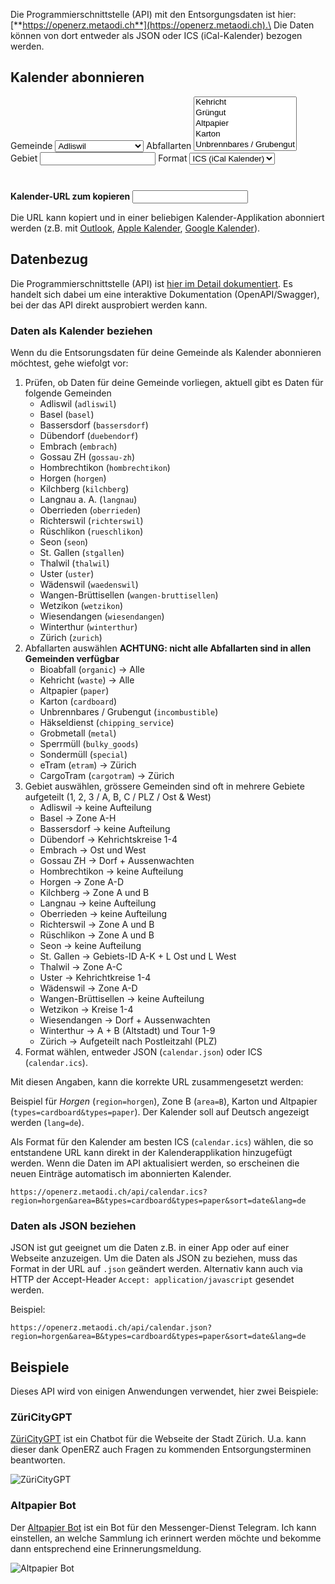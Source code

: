Die Programmierschnittstelle (API) mit den Entsorgungsdaten ist hier: [**https://openerz.metaodi.ch**](https://openerz.metaodi.ch).\
Die Daten können von dort entweder als JSON oder ICS (iCal-Kalender) bezogen werden.

## Kalender abonnieren

<form id="url-form">
  <lable for="gemeinde">Gemeinde</lable>
  <select name="gemeinde">
     <option value="" disabled="disabled">--- Bitte wählen ---</option>
     <option value="adliswil">Adliswil</option>
     <option value="basel">Basel</option>
     <option value="bassersdorf">Bassersdorf</option>
     <option value="duebendorf">Dübendorf</option>
     <option value="embrach">Embrach</option>
     <option value="gossau-zh">Gossau ZH</option>
     <option value="hombrechtikon">Hombrechtikon</option>
     <option value="horgen">Horgen</option>
     <option value="kilchberg">Kilchberg</option>
     <option value="langnau">Langnau a. A.</option>
     <option value="oberrieden">Oberrieden</option>
     <option value="richterswil">Richterswil</option>
     <option value="rueschlikon">Rüschlikon</option>
     <option value="seon">Seon</option>
     <option value="stgallen">St. Gallen</option>
     <option value="thalwil">Thalwil</option>
     <option value="uster">Uster</option>
     <option value="waedenswil">Wädenswil</option>
     <option value="wangen-bruttisellen">Wangen-Brüttisellen</option>
     <option value="wetzikon">Wetzikon</option>
     <option value="wiesendangen">Wiesendangen</option>
     <option value="winterthur">Winterthur</option>
     <option value="zurich">Zürich</option>
  </select>
  <lable for="art">Abfallarten</lable>
  <select name="art" multiple size="5">
     <option value="waste">Kehricht</option>
     <option value="organic">Grüngut</option>
     <option value="paper">Altpapier</option>
     <option value="cardboard">Karton</option>
     <option value="incombustible">Unbrennbares / Grubengut</option>
     <option value="chipping_service">Häkseldienst</option>
     <option value="metal">Grobmetall</option>
     <option value="bulky_goods">Sperrmüll</option>
     <option value="special">Sondermüll</option>
     <option value="etram">eTram</option>
     <option value="cargotram">CargoTram</option>
  </select>
  <lable for="area">Gebiet</lable>
  <input name="area" type="text" />
  <lable for="format">Format</lable>
  <select name="format">
     <option value="ics">ICS (iCal Kalender)</option>
     <option value="json">JSON</option>
  </select>
  <div style="margin-top:40px;">
  <lable for="url"><strong>Kalender-URL zum kopieren</strong></lable>
  <input id="result" name="url" type="text" />
  </div>
</form>


Die URL kann kopiert und in einer beliebigen Kalender-Applikation abonniert werden (z.B. mit [Outlook](https://support.microsoft.com/de-de/office/importieren-oder-abonnieren-eines-kalenders-in-outlook-com-oder-outlook-im-web-cff1429c-5af6-41ec-a5b4-74f2c278e98c), [Apple Kalender](https://support.apple.com/de-ch/guide/calendar/icl1022/mac), [Google Kalender](https://support.google.com/calendar/answer/37100?hl=de&co=GENIE.Platform%3DAndroid&sjid=11250879590794395823-EU)).

## Datenbezug

Die Programmierschnittstelle (API) ist [hier im Detail dokumentiert](https://openerz.metaodi.ch).
Es handelt sich dabei um eine interaktive Dokumentation (OpenAPI/Swagger), bei der das API direkt ausprobiert werden kann.

### Daten als Kalender beziehen

Wenn du die Entsorungsdaten für deine Gemeinde als Kalender abonnieren möchtest, gehe wiefolgt vor:

1. Prüfen, ob Daten für deine Gemeinde vorliegen, aktuell gibt es Daten für folgende Gemeinden
    * Adliswil (`adliswil`)
    * Basel (`basel`)
    * Bassersdorf (`bassersdorf`)
    * Dübendorf (`duebendorf`)
    * Embrach (`embrach`)
    * Gossau ZH (`gossau-zh`)
    * Hombrechtikon (`hombrechtikon`)
    * Horgen (`horgen`)
    * Kilchberg (`kilchberg`)
    * Langnau a. A. (`langnau`)
    * Oberrieden (`oberrieden`)
    * Richterswil (`richterswil`)
    * Rüschlikon (`rueschlikon`)
    * Seon (`seon`)
    * St. Gallen (`stgallen`)
    * Thalwil (`thalwil`)
    * Uster (`uster`)
    * Wädenswil (`waedenswil`)
    * Wangen-Brüttisellen (`wangen-bruttisellen`)
    * Wetzikon (`wetzikon`)
    * Wiesendangen (`wiesendangen`)
    * Winterthur (`winterthur`)
    * Zürich (`zurich`)
1. Abfallarten auswählen **ACHTUNG: nicht alle Abfallarten sind in allen Gemeinden verfügbar**
    * Bioabfall (`organic`) -> Alle
    * Kehricht (`waste`) -> Alle
    * Altpapier (`paper`)
    * Karton (`cardboard`)
    * Unbrennbares / Grubengut (`incombustible`)
    * Häkseldienst (`chipping_service`)
    * Grobmetall (`metal`)
    * Sperrmüll (`bulky_goods`)
    * Sondermüll (`special`)
    * eTram (`etram`) -> Zürich
    * CargoTram (`cargotram`) -> Zürich
1. Gebiet auswählen, grössere Gemeinden sind oft in mehrere Gebiete aufgeteilt (1, 2, 3 / A, B, C / PLZ / Ost & West)
    * Adliswil -> keine Aufteilung
    * Basel -> Zone A-H
    * Bassersdorf -> keine Aufteilung
    * Dübendorf -> Kehrichtskreise 1-4
    * Embrach -> Ost und West
    * Gossau ZH -> Dorf + Aussenwachten
    * Hombrechtikon -> keine Aufteilung
    * Horgen -> Zone A-D
    * Kilchberg -> Zone A und B
    * Langnau -> keine Aufteilung
    * Oberrieden -> keine Aufteilung
    * Richterswil -> Zone A und B
    * Rüschlikon -> Zone A und B
    * Seon -> keine Aufteilung
    * St. Gallen -> Gebiets-ID A-K + L Ost und L West
    * Thalwil -> Zone A-C
    * Uster -> Kehrichtkreise 1-4
    * Wädenswil -> Zone A-D
    * Wangen-Brüttisellen -> keine Aufteilung
    * Wetzikon -> Kreise 1-4
    * Wiesendangen -> Dorf + Aussenwachten
    * Winterthur -> A + B (Altstadt) und Tour 1-9
    * Zürich -> Aufgeteilt nach Postleitzahl (PLZ)
1. Format wählen, entweder JSON (`calendar.json`) oder ICS (`calendar.ics`). 
    
Mit diesen Angaben, kann die korrekte URL zusammengesetzt werden:
 
Beispiel für *Horgen* (`region=horgen`), Zone B (`area=B`), Karton und Altpapier (`types=cardboard&types=paper`).
Der Kalender soll auf Deutsch angezeigt werden (`lang=de`).
 
Als Format für den Kalender am besten ICS (`calendar.ics`) wählen, die so entstandene URL kann direkt in der Kalenderapplikation hinzugefügt werden. Wenn die Daten im API aktualisiert werden, so erscheinen die neuen Einträge automatisch im abonnierten Kalender.
 
```
https://openerz.metaodi.ch/api/calendar.ics?region=horgen&area=B&types=cardboard&types=paper&sort=date&lang=de
```

### Daten als JSON beziehen

JSON ist gut geeignet um die Daten z.B. in einer App oder auf einer Webseite anzuzeigen.
Um die Daten als JSON zu beziehen, muss das Format in der URL auf `.json` geändert werden.
Alternativ kann auch via HTTP der Accept-Header `Accept: application/javascript` gesendet werden.

Beispiel:

```
https://openerz.metaodi.ch/api/calendar.json?region=horgen&area=B&types=cardboard&types=paper&sort=date&lang=de
```
 
## Beispiele
 
Dieses API wird von einigen Anwendungen verwendet, hier zwei Beispiele:
 
### ZüriCityGPT
 
[ZüriCityGPT](https://zuericitygpt.ch/?q=Wann+ist+die+n%C3%A4chste+Papiersammlung+in+Wollishofen%3F) ist ein Chatbot für die Webseite der Stadt Zürich. U.a. kann dieser dank OpenERZ auch Fragen zu kommenden Entsorgungsterminen beantworten.

![ZüriCityGPT](https://github.com/user-attachments/assets/3b6c5bb1-9bd0-4faa-b0c0-77583af00842)

### Altpapier Bot

Der [Altpapier Bot](https://www.stadt-zuerich.ch/de/politik-und-verwaltung/statistik-und-daten/open-government-data/anwendungen/anwendungen-2020/altpapier_bot.html) ist ein Bot für den Messenger-Dienst Telegram. Ich kann einstellen, an welche Sammlung ich erinnert werden möchte und bekomme dann entsprechend eine Erinnerungsmeldung.

![Altpapier Bot](https://www.stadt-zuerich.ch/content/web/de/politik-und-verwaltung/statistik-und-daten/open-government-data/anwendungen/anwendungen-2020/altpapier_bot/_jcr_content/mainparsys/texttitleimage_89136/image.876.png/1600522212468.png)
